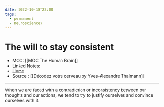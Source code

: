 ```yaml
---
date: 2022-10-18T22:00
tags:
  - permanent
  - neurosciences
---
```

# The will to stay consistent
- MOC: [[MOC The Human Brain]]
- Linked Notes: 
- [Home](https://misudashi.ga/)
- Source : [[Décodez votre cerveau by Yves-Alexandre Thalmann]]
----------
When we are faced with a contradiction or inconsistency between our thoughts and our actions, we tend to try to justify ourselves and convince ourselves with it.
